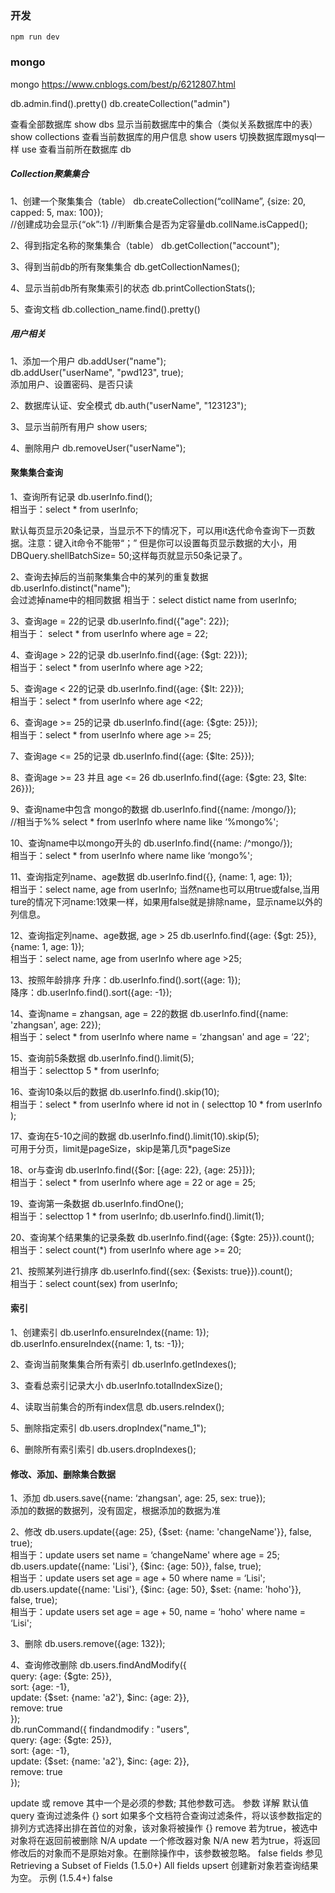 ### 开发
	npm run dev


### mongo

mongo
https://www.cnblogs.com/best/p/6212807.html

db.admin.find().pretty()
db.createCollection("admin")

查看全部数据库
show dbs
显示当前数据库中的集合（类似关系数据库中的表）
show collections
查看当前数据库的用户信息
show users
切换数据库跟mysql一样
use <db name>
查看当前所在数据库
db

##### Collection聚集集合
1、创建一个聚集集合（table）
db.createCollection(“collName”, {size: 20, capped: 5, max: 100});  
//创建成功会显示{“ok”:1}
//判断集合是否为定容量db.collName.isCapped();

2、得到指定名称的聚集集合（table）
db.getCollection("account");  

3、得到当前db的所有聚集集合
db.getCollectionNames();  

4、显示当前db所有聚集索引的状态
db.printCollectionStats();  

5、查询文档
db.collection_name.find().pretty()

##### 用户相关
1、添加一个用户
db.addUser("name");  
db.addUser("userName", "pwd123", true);   
添加用户、设置密码、是否只读

2、数据库认证、安全模式
db.auth("userName", "123123");  

3、显示当前所有用户
show users;  

4、删除用户
db.removeUser("userName");

#### 聚集集合查询
1、查询所有记录
db.userInfo.find();  
相当于：select * from userInfo;

默认每页显示20条记录，当显示不下的情况下，可以用it迭代命令查询下一页数据。注意：键入it命令不能带“；”
但是你可以设置每页显示数据的大小，用DBQuery.shellBatchSize= 50;这样每页就显示50条记录了。

2、查询去掉后的当前聚集集合中的某列的重复数据
db.userInfo.distinct("name");  
会过滤掉name中的相同数据
相当于：select distict name from userInfo;

3、查询age = 22的记录
db.userInfo.find({"age": 22});  
相当于： select * from userInfo where age = 22;

4、查询age > 22的记录
db.userInfo.find({age: {$gt: 22}});  
相当于：select * from userInfo where age >22;

5、查询age < 22的记录
db.userInfo.find({age: {$lt: 22}});  
相当于：select * from userInfo where age <22;

6、查询age >= 25的记录
db.userInfo.find({age: {$gte: 25}});  
相当于：select * from userInfo where age >= 25;

7、查询age <= 25的记录
db.userInfo.find({age: {$lte: 25}});  

8、查询age >= 23 并且 age <= 26
db.userInfo.find({age: {$gte: 23, $lte: 26}});  

9、查询name中包含 mongo的数据
db.userInfo.find({name: /mongo/});  
//相当于%%
select * from userInfo where name like ‘%mongo%';

10、查询name中以mongo开头的
db.userInfo.find({name: /^mongo/});  
相当于：select * from userInfo where name like ‘mongo%';

11、查询指定列name、age数据
db.userInfo.find({}, {name: 1, age: 1});  
相当于：select name, age from userInfo;
当然name也可以用true或false,当用ture的情况下河name:1效果一样，如果用false就是排除name，显示name以外的列信息。

12、查询指定列name、age数据, age > 25
db.userInfo.find({age: {$gt: 25}}, {name: 1, age: 1});  
相当于：select name, age from userInfo where age >25;

13、按照年龄排序
升序：db.userInfo.find().sort({age: 1});  
降序：db.userInfo.find().sort({age: -1});  

14、查询name = zhangsan, age = 22的数据
db.userInfo.find({name: 'zhangsan', age: 22});  
相当于：select * from userInfo where name = ‘zhangsan' and age = ‘22';

15、查询前5条数据
db.userInfo.find().limit(5);  
相当于：selecttop 5 * from userInfo;

16、查询10条以后的数据
db.userInfo.find().skip(10);  
相当于：select * from userInfo where id not in (
selecttop 10 * from userInfo
);

17、查询在5-10之间的数据
db.userInfo.find().limit(10).skip(5);  
可用于分页，limit是pageSize，skip是第几页*pageSize

18、or与查询
db.userInfo.find({$or: [{age: 22}, {age: 25}]});  
相当于：select * from userInfo where age = 22 or age = 25;

19、查询第一条数据
db.userInfo.findOne();  
相当于：selecttop 1 * from userInfo;
db.userInfo.find().limit(1);

20、查询某个结果集的记录条数
db.userInfo.find({age: {$gte: 25}}).count();  
相当于：select count(*) from userInfo where age >= 20;

21、按照某列进行排序
db.userInfo.find({sex: {$exists: true}}).count();  
相当于：select count(sex) from userInfo;

#### 索引
1、创建索引
db.userInfo.ensureIndex({name: 1});  
db.userInfo.ensureIndex({name: 1, ts: -1});  

2、查询当前聚集集合所有索引
db.userInfo.getIndexes();  

3、查看总索引记录大小
db.userInfo.totalIndexSize();  

4、读取当前集合的所有index信息
db.users.reIndex();  

5、删除指定索引
db.users.dropIndex("name_1");

6、删除所有索引索引
db.users.dropIndexes();  

#### 修改、添加、删除集合数据
1、添加
db.users.save({name: ‘zhangsan', age: 25, sex: true});  
添加的数据的数据列，没有固定，根据添加的数据为准

2、修改
db.users.update({age: 25}, {$set: {name: 'changeName'}}, false, true);  
相当于：update users set name = ‘changeName' where age = 25;  
db.users.update({name: 'Lisi'}, {$inc: {age: 50}}, false, true);  
相当于：update users set age = age + 50 where name = ‘Lisi';  
db.users.update({name: 'Lisi'}, {$inc: {age: 50}, $set: {name: 'hoho'}}, false, true);  
相当于：update users set age = age + 50, name = ‘hoho' where name = ‘Lisi';  

3、删除
db.users.remove({age: 132});  

4、查询修改删除
db.users.findAndModify({  
    query: {age: {$gte: 25}},   
    sort: {age: -1},   
    update: {$set: {name: 'a2'}, $inc: {age: 2}},  
    remove: true  
});  
db.runCommand({ findandmodify : "users",   
    query: {age: {$gte: 25}},   
    sort: {age: -1},   
    update: {$set: {name: 'a2'}, $inc: {age: 2}},  
    remove: true  
});  

update 或 remove 其中一个是必须的参数; 其他参数可选。
参数    详解     默认值
query    查询过滤条件    {}
sort    如果多个文档符合查询过滤条件，将以该参数指定的排列方式选择出排在首位的对象，该对象将被操作    {}
remove    若为true，被选中对象将在返回前被删除 N/A
update    一个修改器对象 N/A
new    若为true，将返回修改后的对象而不是原始对象。在删除操作中，该参数被忽略。  false
fields    参见Retrieving a Subset of Fields (1.5.0+)
All fields
upsert    创建新对象若查询结果为空。 示例 (1.5.4+) false
